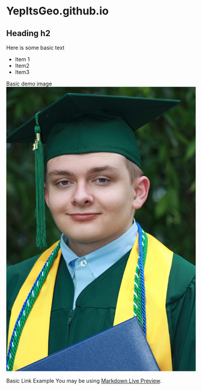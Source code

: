 # YepItsGeo.github.io

## Heading h2

Here is some basic text
* Item 1
* Item2
* Item3

Basic demo image
![This is an alt text.](/jonahGraduation.jpg "This is a sample image.")

Basic Link Example
You may be using [Markdown Live Preview](/Resume.pdf).

